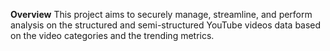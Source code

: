 **Overview**
This project aims to securely manage, streamline, and perform analysis on the structured and semi-structured YouTube videos data based on the video categories and the trending metrics.
